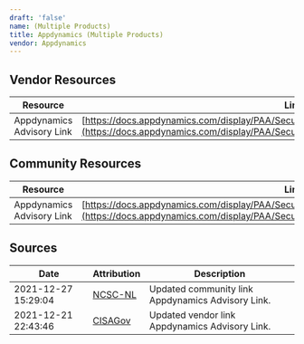 ```yaml
---
draft: 'false'
name: (Multiple Products)
title: Appdynamics (Multiple Products)
vendor: Appdynamics
---
```


## Vendor Resources
| Resource | Link |
| --- | --- |
| Appdynamics Advisory Link | [https://docs.appdynamics.com/display/PAA/Security+Advisory%3A+Apache+Log4j+Vulnerability](https://docs.appdynamics.com/display/PAA/Security+Advisory%3A+Apache+Log4j+Vulnerability) |

## Community Resources
| Resource | Link |
| --- | --- |
| Appdynamics Advisory Link | [https://docs.appdynamics.com/display/PAA/Security+Advisory%3A+Apache+Log4j+Vulnerability](https://docs.appdynamics.com/display/PAA/Security+Advisory%3A+Apache+Log4j+Vulnerability) |


## Sources
| Date | Attribution | Description |
| --- | --- | --- |
| 2021-12-27 15:29:04 | [NCSC-NL](https://github.com/NCSC-NL/log4shell/blob/main/software/README.md) | Updated community link Appdynamics Advisory Link.  |
| 2021-12-21 22:43:46 | [CISAGov](https://raw.githubusercontent.com/cisagov/log4j-affected-db/develop/README.md) | Updated vendor link Appdynamics Advisory Link.  |
